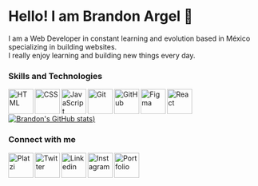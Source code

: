<h1>Hello! I am Brandon Argel 🚀</h1>

<p>I am a Web Developer in constant learning and evolution based in México specializing in building websites.<br /> I really enjoy learning and building new things every day.</p>

<h3>Skills and Technologies</h3>

<img align="left" alt="HTML" title="HTML" height="50px" src="https://firebasestorage.googleapis.com/v0/b/personal-project-brandon.appspot.com/o/svg%2Fhtml.svg?alt=media&token=087ea885-9aac-4f17-a0e8-b0a62bc94f09" /><img align="left" alt="CSS" title="CSS" height="50px" src="https://firebasestorage.googleapis.com/v0/b/personal-project-brandon.appspot.com/o/svg%2Fcss.svg?alt=media&token=60ddd5f7-0337-4614-98f5-8db57e0bb40e" /><img align="left" alt="JavaScript" title="JavaScript" height="50px" src="https://firebasestorage.googleapis.com/v0/b/personal-project-brandon.appspot.com/o/svg%2Fjs.svg?alt=media&token=795b63ae-189b-46eb-a096-0abdf13c98f3" /><img align="left" alt="Git" title="Git" height="50px" src="https://firebasestorage.googleapis.com/v0/b/personal-project-brandon.appspot.com/o/svg%2Fgit.svg?alt=media&token=b826631b-88d7-45eb-87c6-d262b89f786f" /><img align="left" alt="GitHub" title="GitHub" height="50px" src="https://firebasestorage.googleapis.com/v0/b/personal-project-brandon.appspot.com/o/svg%2Fgithub.svg?alt=media&token=42c18610-a4ba-40d8-8436-9f32e1505c98" /><img align="left" alt="Figma" title="Figma" height="50px" src="https://firebasestorage.googleapis.com/v0/b/personal-project-brandon.appspot.com/o/svg%2FFigma.svg?alt=media&token=2f7c1b5d-33a4-48d7-9856-040cc175989d" /><img align="left" alt="React" title="React" height="50px" src="https://firebasestorage.googleapis.com/v0/b/personal-project-brandon.appspot.com/o/svg%2Freact.svg?alt=media&token=3638d1c2-7e83-4edd-809e-c6fcd9a687a9" /><!--<img align="left" alt="Terminal de comandos" title="Terminal de comandos" height="50px" src="https://firebasestorage.googleapis.com/v0/b/personal-project-brandon.appspot.com/o/svg%2Fterminal.svg?alt=media&token=e443153d-6c1d-4c84-9267-2181bc642639" /> -->
</br></br></br>
[![Brandon's GitHub stats](https://github-readme-stats.vercel.app/api?username=BrandonArgel&count_private=true&show_icons=true&title_color=16ffe2&icon_color=16ffe2&text_color=ffffff&bg_color=000000&border_radius=10&hide_border=true))](https://github.com/anuraghazra/github-readme-stats)
<!-- Nav -->
<h3>Connect with me</h3>
<a href="https://platzi.com/p/BrandArgel/" target="_blank"><img height="50" alt="Platzi" title="Platzi" align="left" src="https://firebasestorage.googleapis.com/v0/b/personal-project-brandon.appspot.com/o/svg%2Fplatzi.svg?alt=media&token=54945839-1dcc-48b5-9af7-3fb83445d9b1" /></a><a href="https://twitter.com/BrandonArgelVD" target="_blank"><img height="50" alt="Twitter" title="Twitter" align="left" src="https://firebasestorage.googleapis.com/v0/b/personal-project-brandon.appspot.com/o/svg%2Ftwitter.svg?alt=media&token=8b2470e4-ec9f-4491-b760-2ad8c22a3f32" /></a><a href="https://www.linkedin.com/in/brandargel/" target="_blank"><img height="50" alt="Linkedin" title="Linkedin" align="left" src="https://firebasestorage.googleapis.com/v0/b/personal-project-brandon.appspot.com/o/svg%2Flinkedin.svg?alt=media&token=c0b23b31-dd76-4e9c-87db-3480b13d4c4c" /></a><a href="https://brandonargel.github.io/" target="_blank"><img height="50" alt="Instagram" title="Instagram" align="left" src="https://firebasestorage.googleapis.com/v0/b/personal-project-brandon.appspot.com/o/svg%2Finstagram.svg?alt=media&token=07765296-feb4-461e-9ce0-ca89562bb616" /></a><a href="https://brandonargel.me" target="_blank"><img height="50" alt="Portfolio" title="Portfolio" align="left" src="https://firebasestorage.googleapis.com/v0/b/personal-project-brandon.appspot.com/o/svg%2Flogo.svg?alt=media&token=09e59762-aa3d-4c17-855e-eb7a3be7758f" /></a>
